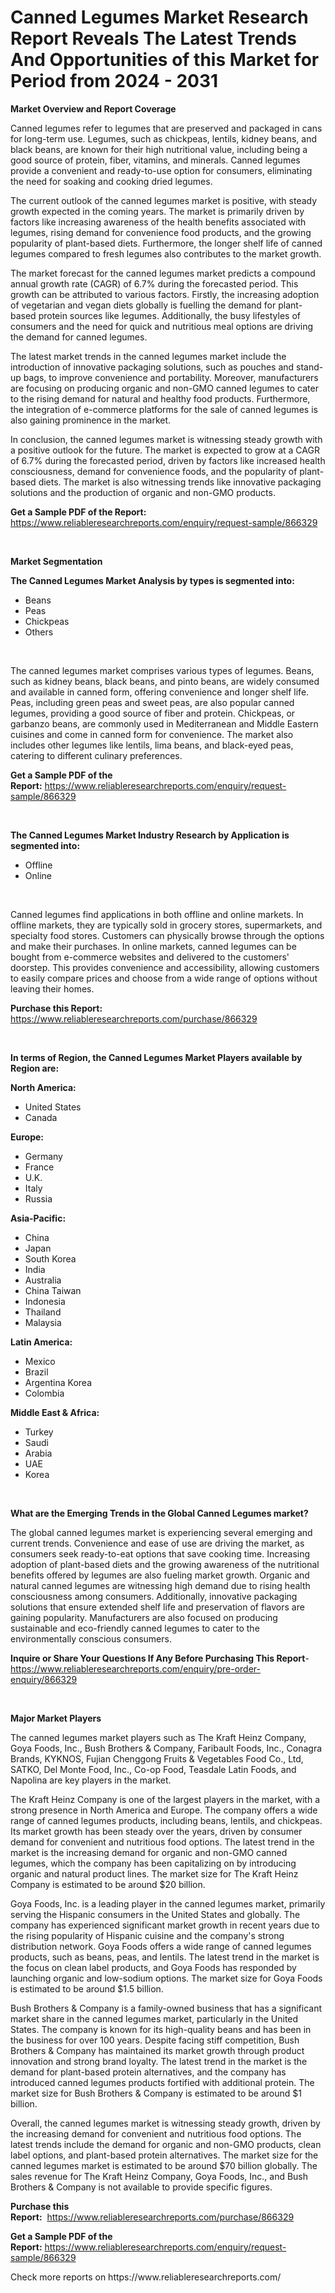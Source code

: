 <p><h1>Canned Legumes Market Research Report Reveals The Latest Trends And Opportunities of this Market for Period from 2024 - 2031</h1></p><p><strong>Market Overview and Report Coverage</strong></p>
<p><p>Canned legumes refer to legumes that are preserved and packaged in cans for long-term use. Legumes, such as chickpeas, lentils, kidney beans, and black beans, are known for their high nutritional value, including being a good source of protein, fiber, vitamins, and minerals. Canned legumes provide a convenient and ready-to-use option for consumers, eliminating the need for soaking and cooking dried legumes.</p><p>The current outlook of the canned legumes market is positive, with steady growth expected in the coming years. The market is primarily driven by factors like increasing awareness of the health benefits associated with legumes, rising demand for convenience food products, and the growing popularity of plant-based diets. Furthermore, the longer shelf life of canned legumes compared to fresh legumes also contributes to the market growth.</p><p>The market forecast for the canned legumes market predicts a compound annual growth rate (CAGR) of 6.7% during the forecasted period. This growth can be attributed to various factors. Firstly, the increasing adoption of vegetarian and vegan diets globally is fuelling the demand for plant-based protein sources like legumes. Additionally, the busy lifestyles of consumers and the need for quick and nutritious meal options are driving the demand for canned legumes.</p><p>The latest market trends in the canned legumes market include the introduction of innovative packaging solutions, such as pouches and stand-up bags, to improve convenience and portability. Moreover, manufacturers are focusing on producing organic and non-GMO canned legumes to cater to the rising demand for natural and healthy food products. Furthermore, the integration of e-commerce platforms for the sale of canned legumes is also gaining prominence in the market.</p><p>In conclusion, the canned legumes market is witnessing steady growth with a positive outlook for the future. The market is expected to grow at a CAGR of 6.7% during the forecasted period, driven by factors like increased health consciousness, demand for convenience foods, and the popularity of plant-based diets. The market is also witnessing trends like innovative packaging solutions and the production of organic and non-GMO products.</p></p>
<p><strong>Get a Sample PDF of the Report:</strong> <a href="https://www.reliableresearchreports.com/enquiry/request-sample/866329">https://www.reliableresearchreports.com/enquiry/request-sample/866329</a></p>
<p>&nbsp;</p>
<p><strong>Market Segmentation</strong></p>
<p><strong>The Canned Legumes Market Analysis by types is segmented into:</strong></p>
<p><ul><li>Beans</li><li>Peas</li><li>Chickpeas</li><li>Others</li></ul></p>
<p>&nbsp;</p>
<p><p>The canned legumes market comprises various types of legumes. Beans, such as kidney beans, black beans, and pinto beans, are widely consumed and available in canned form, offering convenience and longer shelf life. Peas, including green peas and sweet peas, are also popular canned legumes, providing a good source of fiber and protein. Chickpeas, or garbanzo beans, are commonly used in Mediterranean and Middle Eastern cuisines and come in canned form for convenience. The market also includes other legumes like lentils, lima beans, and black-eyed peas, catering to different culinary preferences.</p></p>
<p><strong>Get a Sample PDF of the Report:</strong>&nbsp;<a href="https://www.reliableresearchreports.com/enquiry/request-sample/866329">https://www.reliableresearchreports.com/enquiry/request-sample/866329</a></p>
<p>&nbsp;</p>
<p><strong>The Canned Legumes Market Industry Research by Application is segmented into:</strong></p>
<p><ul><li>Offline</li><li>Online</li></ul></p>
<p>&nbsp;</p>
<p><p>Canned legumes find applications in both offline and online markets. In offline markets, they are typically sold in grocery stores, supermarkets, and specialty food stores. Customers can physically browse through the options and make their purchases. In online markets, canned legumes can be bought from e-commerce websites and delivered to the customers' doorstep. This provides convenience and accessibility, allowing customers to easily compare prices and choose from a wide range of options without leaving their homes.</p></p>
<p><strong>Purchase this Report:</strong>&nbsp; <a href="https://www.reliableresearchreports.com/purchase/866329">https://www.reliableresearchreports.com/purchase/866329</a></p>
<p>&nbsp;</p>
<p><strong>In terms of Region, the Canned Legumes Market Players available by Region are:</strong></p>
<p>
    <p> <strong> North America: </strong>
        <ul>
            <li>United States</li>
            <li>Canada</li>
        </ul>
        </p> 
    <p> <strong> Europe: </strong>
        <ul>
            <li>Germany</li>
            <li>France</li>
            <li>U.K.</li>
            <li>Italy</li>
            <li>Russia</li>
        </ul>
        </p> 
    <p> <strong> Asia-Pacific: </strong>
        <ul>
            <li>China</li>
            <li>Japan</li>
            <li>South Korea</li>
            <li>India</li>
            <li>Australia</li>
            <li>China Taiwan</li>
            <li>Indonesia</li>
            <li>Thailand</li>
            <li>Malaysia</li>
        </ul>
        </p> 
    <p> <strong> Latin America: </strong>
        <ul>
            <li>Mexico</li>
            <li>Brazil</li>
            <li>Argentina Korea</li>
            <li>Colombia</li>
        </ul>
        </p> 
    <p> <strong> Middle East & Africa: </strong>
        <ul>
            <li>Turkey</li>
            <li>Saudi</li>
            <li>Arabia</li>
            <li>UAE</li>
            <li>Korea</li>
        </ul>
    </p>
    </p>
<p>&nbsp;</p>
<p><strong>What are the Emerging Trends in the Global Canned Legumes market?</strong></p>
<p><p>The global canned legumes market is experiencing several emerging and current trends. Convenience and ease of use are driving the market, as consumers seek ready-to-eat options that save cooking time. Increasing adoption of plant-based diets and the growing awareness of the nutritional benefits offered by legumes are also fueling market growth. Organic and natural canned legumes are witnessing high demand due to rising health consciousness among consumers. Additionally, innovative packaging solutions that ensure extended shelf life and preservation of flavors are gaining popularity. Manufacturers are also focused on producing sustainable and eco-friendly canned legumes to cater to the environmentally conscious consumers.</p></p>
<p><strong>Inquire or Share Your Questions If Any Before Purchasing This Report</strong>- <a href="https://www.reliableresearchreports.com/enquiry/pre-order-enquiry/866329">https://www.reliableresearchreports.com/enquiry/pre-order-enquiry/866329</a></p>
<p>&nbsp;</p>
<p><strong>Major Market Players</strong></p>
<p><p>The canned legumes market players such as The Kraft Heinz Company, Goya Foods, Inc., Bush Brothers & Company, Faribault Foods, Inc., Conagra Brands, KYKNOS, Fujian Chenggong Fruits & Vegetables Food Co., Ltd, SATKO, Del Monte Food, Inc., Co-op Food, Teasdale Latin Foods, and Napolina are key players in the market. </p><p>The Kraft Heinz Company is one of the largest players in the market, with a strong presence in North America and Europe. The company offers a wide range of canned legumes products, including beans, lentils, and chickpeas. Its market growth has been steady over the years, driven by consumer demand for convenient and nutritious food options. The latest trend in the market is the increasing demand for organic and non-GMO canned legumes, which the company has been capitalizing on by introducing organic and natural product lines. The market size for The Kraft Heinz Company is estimated to be around $20 billion.</p><p>Goya Foods, Inc. is a leading player in the canned legumes market, primarily serving the Hispanic consumers in the United States and globally. The company has experienced significant market growth in recent years due to the rising popularity of Hispanic cuisine and the company's strong distribution network. Goya Foods offers a wide range of canned legumes products, such as beans, peas, and lentils. The latest trend in the market is the focus on clean label products, and Goya Foods has responded by launching organic and low-sodium options. The market size for Goya Foods is estimated to be around $1.5 billion.</p><p>Bush Brothers & Company is a family-owned business that has a significant market share in the canned legumes market, particularly in the United States. The company is known for its high-quality beans and has been in the business for over 100 years. Despite facing stiff competition, Bush Brothers & Company has maintained its market growth through product innovation and strong brand loyalty. The latest trend in the market is the demand for plant-based protein alternatives, and the company has introduced canned legumes products fortified with additional protein. The market size for Bush Brothers & Company is estimated to be around $1 billion.</p><p>Overall, the canned legumes market is witnessing steady growth, driven by the increasing demand for convenient and nutritious food options. The latest trends include the demand for organic and non-GMO products, clean label options, and plant-based protein alternatives. The market size for the canned legumes market is estimated to be around $70 billion globally. The sales revenue for The Kraft Heinz Company, Goya Foods, Inc., and Bush Brothers & Company is not available to provide specific figures.</p></p>
<p><strong>Purchase this Report:</strong>&nbsp;&nbsp;<a href="https://www.reliableresearchreports.com/purchase/866329">https://www.reliableresearchreports.com/purchase/866329</a></p>
<p></p>
<p><strong>Get a Sample PDF of the Report:</strong>&nbsp;<a href="https://www.reliableresearchreports.com/enquiry/request-sample/866329">https://www.reliableresearchreports.com/enquiry/request-sample/866329</a></p>
<p>Check more reports on https://www.reliableresearchreports.com/</p>